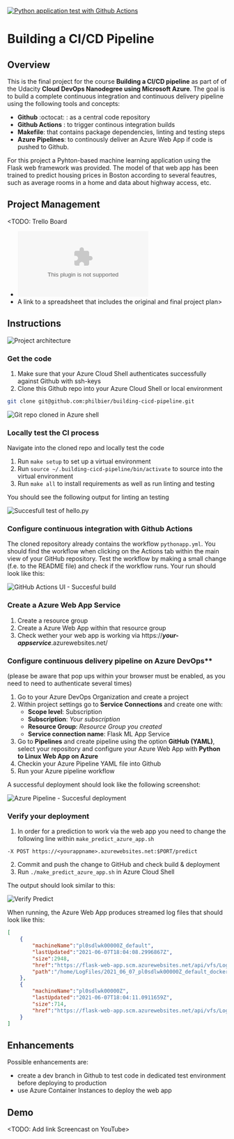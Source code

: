[![Python application test with Github Actions](https://github.com/philbier/building-cicd-pipeline/actions/workflows/pythonapp.yml/badge.svg?branch=main)](https://github.com/philbier/building-cicd-pipeline/actions/workflows/pythonapp.yml)

# Building a CI/CD Pipeline

## Overview
This is the final project for the course **Building a CI/CD pipeline** as part of of the Udacity **Cloud DevOps Nanodegree using Microsoft Azure**. The goal is to build a complete continuous integration and continuous delivery pipeline using the following tools and concepts:
* **Github** :octocat: : as a central code repository
* **Github Actions** : to trigger continous integration builds
* **Makefile**: that contains package dependencies, linting and testing steps
* **Azure Pipelines**: to continously deliver an Azure Web App if code is pushed to Github.

For this project a Pyhton-based machine learning application using the Flask web framework was provided. The model of that web app has been trained to predict housing prices in Boston according to several feautres, such as average rooms in a home and data about highway access, etc.

## Project Management
<TODO: Trello Board

* ![Project Plan](./mgmt/project-plan.xlsx)
* A link to a spreadsheet that includes the original and final project plan>

## Instructions

![Project architecture](./img/project_architecture.PNG)

### Get the code
1. Make sure that your Azure Cloud Shell authenticates successfully against Github with ssh-keys  
2. Clone this Github repo into your Azure Cloud Shell or local environment  
```bash  
git clone git@github.com:philbier/building-cicd-pipeline.git
``` 

![Git repo cloned in Azure shell](./img/git_clone_az_shell.PNG)


### Locally test the CI process
Navigate into the cloned repo and locally test the code   
1. Run `make setup` to set up a virtual environment      
2. Run `source ~/.building-cicd-pipeline/bin/activate` to source into the virtual environment    
3. Run `make all` to install requirements as well as run linting and testing    

You should see the following output for linting an testing  

![Succesfull test of hello.py](./img/test1.PNG)


### Configure continuous integration with Github Actions
The cloned repository already contains the workflow `pythonapp.yml`. You should find the workflow when clicking on the Actions tab within the main view of your GitHub repository. Test the workflow by making a small change (f.e. to the README file) and check if the workflow runs. Your run should look like this:

![GitHub Actions UI - Succesful build](./img/github_actions_ui.PNG)

### Create a Azure Web App Service
1. Create a resource group  
2. Create a Azure Web App within that resource group  
3. Check wether your web app is working via https://***your-appservice***.azurewebsites.net/  


### Configure continuous delivery pipeline on Azure DevOps**
(please be aware that pop ups within your browser must be enabled, as you need to need to authenticate several times)

1. Go to your Azure DevOps Organization and create a project  
2. Within project settings go to **Service Connections** and create one with:  
    - **Scope level**: Subscription  
    - **Subscription**: *Your subscription*  
    - **Resource Group**: *Resource Group you created*  
    - **Service connection name**: Flask ML App Service  
3. Go to **Pipelines** and create pipeline using the option **GitHub (YAML)**, select your repository and configure your Azure Web App with **Python to Linux Web App on Azure**  
4. Checkin your Azure Pipeline YAML file into Github  
5. Run your Azure pipeline workflow

A successful deployment should look like the following screenshot:

![Azure Pipeline - Succesful deployment](./img/azure_deployment.PNG)


### Verify your deployment
1. In order for a prediction to work via the web app you need to change the following line within `make_predict_azure_app.sh`  
```
-X POST https://<yourappname>.azurewebsites.net:$PORT/predict
 ```
2. Commit and push the change to GitHub and check build & deployment  
3. Run `./make_predict_azure_app.sh` in Azure Cloud Shell 

The output should look similar to this:  

![Verify Predict](./img/verify_predict.PNG)

When running, the Azure Web App produces streamed log files that should look like this:

```JSON
[
    {
        "machineName":"pl0sdlwk00000Z_default",
        "lastUpdated":"2021-06-07T18:04:08.2996867Z",
        "size":2948,
        "href":"https://flask-web-app.scm.azurewebsites.net/api/vfs/LogFiles/2021_06_07_pl0sdlwk00000Z_default_docker.log",
        "path":"/home/LogFiles/2021_06_07_pl0sdlwk00000Z_default_docker.log"
    },
    {
        "machineName":"pl0sdlwk00000Z",
        "lastUpdated":"2021-06-07T18:04:11.0911659Z",
        "size":714,
        "href":"https://flask-web-app.scm.azurewebsites.net/api/vfs/LogFiles/2021_06_07_pl0sdlwk00000Z_docker.log","path":"/home/LogFiles/2021_06_07_pl0sdlwk00000Z_docker.log"
    }
]
``` 

## Enhancements

Possible enhancements are:
* create a dev branch in Github to test code in dedicated test environment before deploying to production
* use Azure Container Instances to deploy the web app

## Demo 

<TODO: Add link Screencast on YouTube>


